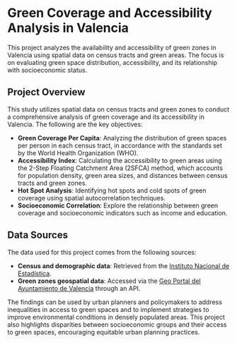 # Green Coverage and Accessibility Analysis in Valencia

This project analyzes the availability and accessibility of green zones in Valencia using spatial data on census tracts and green areas. The focus is on evaluating green space distribution, accessibility, and its relationship with socioeconomic status.

## Project Overview

This study utilizes spatial data on census tracts and green zones to conduct a comprehensive analysis of green coverage and its accessibility in Valencia. The following are the key objectives:

- **Green Coverage Per Capita**: Analyzing the distribution of green spaces per person in each census tract, in accordance with the standards set by the World Health Organization (WHO).
- **Accessibility Index**: Calculating the accessibility to green areas using the 2-Step Floating Catchment Area (2SFCA) method, which accounts for population density, green area sizes, and distances between census tracts and green zones.
- **Hot Spot Analysis**: Identifying hot spots and cold spots of green coverage using spatial autocorrelation techniques.
- **Socioeconomic Correlation**: Explore the relationship between green coverage and socioeconomic indicators such as income and education.

## Data Sources

The data used for this project comes from the following sources:
- **Census and demographic data**: Retrieved from the [Instituto Nacional de Estadística](https://www.ine.es).
- **Green zones geospatial data**: Accessed via the [Geo Portal del Ayuntamiento de Valencia](https://valencia.opendatasoft.com/pages/home/) through an API.

The findings can be used by urban planners and policymakers to address inequalities in access to green spaces and to implement strategies to improve environmental conditions in densely populated areas. This project also highlights disparities between socioeconomic groups and their access to green spaces, encouraging equitable urban planning practices.